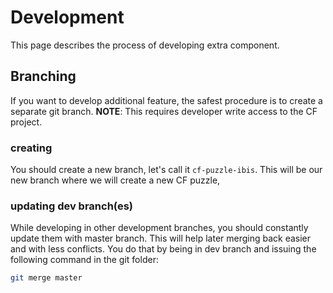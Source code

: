 # Development

This page describes the process of developing extra component.

## Branching

If you want to develop additional feature, the safest procedure is to create a separate git branch. **NOTE**: This requires developer write access to the CF project.

### creating

You should create a new branch, let's call it `cf-puzzle-ibis`. This will be our new branch where we will create a new CF puzzle,

### updating dev branch(es)

While developing in other development branches, you should constantly update them with master branch. This will help later merging back easier and with less conflicts. You do that by being in dev branch and issuing the following command in the git folder:

```sh
git merge master
```
